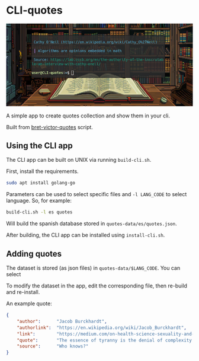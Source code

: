 # CLI-quotes 

![Screenshot showing the CLI-quotes app](CLI-quotes-screenshot.png)

A simple app to create quotes collection and show them in your cli.

Built from [bret-victor-quotes](https://github.com/pouyakary/bret-victor-quotes) script.

## Using the CLI app

The CLI app can be built on UNIX via running `build-cli.sh`. 

First, install the requirements.
```bash
sudo apt install golang-go
```

Parameters can be used to select specific files and `-l LANG_CODE` to select language. So, for example:
```bash
build-cli.sh -l es quotes
```
Will build the spanish database stored in `quotes-data/es/quotes.json`.

After building, the CLI app can be installed using `install-cli.sh`.

## Adding quotes

The dataset is stored (as json files) in `quotes-data/$LANG_CODE`. You can select 

To modify the dataset in the app, edit the corresponding file, then re-build and re-install.

An example quote:
```json
{
    "author":      "Jacob Burckhardt",
    "authorlink":  "https://en.wikipedia.org/wiki/Jacob_Burckhardt",
    "link":        "https://medium.com/on-health-science-sexuality-and-psychoanalysis/denial-of-complexity-116055bd0bd8",
    "quote":       "The essence of tyranny is the denial of complexity.\n\n",
    "source":      "Who knows?"
}
```

